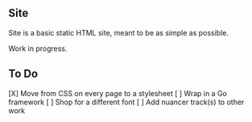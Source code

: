 ## Site

Site is a basic static HTML site, meant to be as simple as possible.

Work in progress.

## To Do

[X] Move from CSS on every page to a stylesheet
[ ] Wrap in a Go framework
[ ] Shop for a different font
[ ] Add nuancer track(s) to other work
